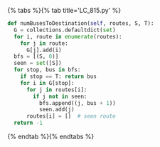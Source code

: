 {% tabs %}{% tab title='LC_815.py' %}

```py
def numBusesToDestination(self, routes, S, T):
  G = collections.defaultdict(set)
  for i, route in enumerate(routes):
    for j in route:
      G[j].add(i)
  bfs = [(S, 0)]
  seen = set([S])
  for stop, bus in bfs:
    if stop == T: return bus
    for i in G[stop]:
      for j in routes[i]:
        if j not in seen:
          bfs.append((j, bus + 1))
          seen.add(j)
      routes[i] = []  # seen route
  return -1
```

{% endtab %}{% endtabs %}
